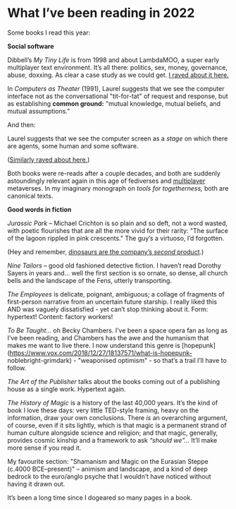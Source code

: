 # What I’ve been reading in 2022

Some books I read this year:

**Social software**

Dibbell’s _My Tiny Life_ is from 1998 and about LambdaMOO, a super early
multiplayer text environment. It’s all there: politics, sex, money,
governance, abuse, doxxing. As clear a case study as we could get. [I raved
about it here.](/home/2022/10/10/servers)

In _Computers as Theater_ (1991), Laurel suggests that we see the computer
interface not as the conversational "tit-for-tat" of request and response, but
as establishing **common ground:** "mutual knowledge, mutual beliefs, and
mutual assumptions."

And then:

Laurel suggests that we see the computer screen as a _stage_ on which there
are agents, some human and some software.

([Similarly raved about here.](/home/2022/05/09/npcs))

Both books were re-reads after a couple decades, and both are suddenly
astoundingly relevant again in this age of fediverses and
[multiplayer](/home/2022/11/09/map) metaverses. In my imaginary monograph on
_tools for togetherness,_ both are canonical texts.

**Good words in fiction**

_Jurassic Park_ – Michael Crichton is so plain and so deft, not a word wasted,
with poetic flourishes that are all the more vivid for their rarity: "The
surface of the lagoon rippled in pink crescents." The guy’s a virtuoso, I’d
forgotten.

(Hey and remember, [dinosaurs are the company’s _second_
product](/home/2022/03/09/filtered).)

_Nine Tailors_ – good old fashioned detective fiction. I haven’t read Dorothy
Sayers in years and… well the first section is so ornate, so dense, all church
bells and the landscape of the Fens, utterly transporting.

_The Employees_ is delicate, poignant, ambiguous; a collage of fragments of
first-person narrative from an uncertain future starship. I really liked this
AND was vaguely dissatisfied - yet can’t stop thinking about it. Form:
hypertext! Content: factory workers!

_To Be Taught…_ oh Becky Chambers. I’ve been a space opera fan as long as I’ve
been reading, and Chambers has the awe and the humanism that makes me want to
live there. I now understand this genre is
[hopepunk](https://www.vox.com/2018/12/27/18137571/what-is-hopepunk-
noblebright-grimdark) \- "weaponised optimism" \- so that’s a trail I’ll have
to follow.

_The Art of the Publisher_ talks about the books coming out of a publishing
house as a single work. Hypertext again.

_The History of Magic_ is a history of the last 40,000 years. It’s the kind of
book I love these days: very little TED-style framing, heavy on the
information, draw your own conclusions. There _is_ an overarching argument, of
course, even if it sits lightly, which is that magic is a permanent strand of
human culture alongside science and religion; and that magic, generally,
provides cosmic kinship and a framework to ask _“should we”…_ It’ll make more
sense if you read it.

My favourite section: "Shamanism and Magic on the Eurasian Steppe (c.4000
BCE–present)" – animism and landscape, and a kind of deep bedrock to the
euro/anglo psyche that I wouldn’t have noticed without having it drawn out.

It’s been a long time since I dogeared so many pages in a book.
